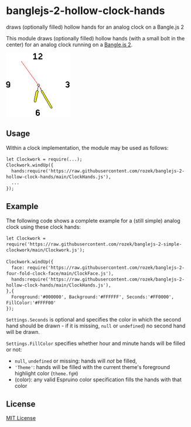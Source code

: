 # banglejs-2-hollow-clock-hands #

draws (optionally filled) hollow hands for an analog clock on a Bangle.js 2

This module draws (optionally filled) hollow hands (with a small bolt in the center) for an analog clock running on a [Bangle.js 2](https://www.espruino.com/Bangle.js2).

![](Demo.png)

## Usage ##

Within a clock implementation, the module may be used as follows:

```
let Clockwork = require(...);
Clockwork.windUp({
  hands:require('https://raw.githubusercontent.com/rozek/banglejs-2-hollow-clock-hands/main/ClockHands.js'),
  ...
});
```

## Example ##

The following code shows a complete example for a (still simple) analog clock using these clock hands:

```
let Clockwork = require('https://raw.githubusercontent.com/rozek/banglejs-2-simple-clockwork/main/Clockwork.js');

Clockwork.windUp({
  face: require('https://raw.githubusercontent.com/rozek/banglejs-2-four-fold-clock-face/main/ClockFace.js'),
  hands:require('https://raw.githubusercontent.com/rozek/banglejs-2-hollow-clock-hands/main/ClockHands.js'),
},{
  Foreground:'#000000', Background:'#FFFFFF', Seconds:'#FF0000', FillColor:'#FFFF00'
});
```

`Settings.Seconds` is optional and specifies the color in which the second hand should be drawn - if it is missing, `null` or `undefined`) no second hand will be drawn.

`Settings.FillColor` specifies whether hour and minute hands will be filled or not:

* `null`, `undefined` or missing: hands will *not* be filled,
* `'Theme'`: hands will be filled with the current theme's foreground highlight color (`theme.fgH`)
* (color): any valid Espruino color specification fills the hands with that color

## License ##

[MIT License](LICENSE.md)
